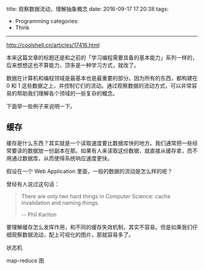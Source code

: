 title: 观察数据流动，理解抽象概念
date: 2016-09-17 17:20:38
tags:
  - Programming
categories:
  - Think
---

http://coolshell.cn/articles/17416.html

本来这篇文章的标题还是和之前的「学习编程需要具备的基本能力」系列一样的，后来想想这也不算能力，顶多是一种学习方式，就改了。  

数据在计算机和编程领域是最基本也是最重要的部分。因为所有的东西，都构建在 0 和 1 这些数据之上，并控制它们的流动。通过观察数据的流动方式，可以非常容易的帮助我们理解各个领域的一些复杂的概念。  

下面举一些例子来说明一下。  

## 缓存

缓存是什么东西？其实就是一个读取速度要比数据库快的地方。我们通常把一些经常要读的数据放一份副本在那。如果有人来读取这份数据，就直接从缓存拿，而不用通过数据库，从而使得系统响应速度更快。

假设在一个 Web Application 里面，一般的数据的流动是怎么样的呢？


曾经有人说过这句话：

>There are only two hard things in Computer Science: cache invalidation and naming things.
>
>    -- Phil Karlton

要理解缓存怎么发挥作用，和不同的缓存失效机制，其实不容易。但是如果我们仔细观察数据流动，配上可视化的图片，那就容易多了。



状态机


map-reduce 图
